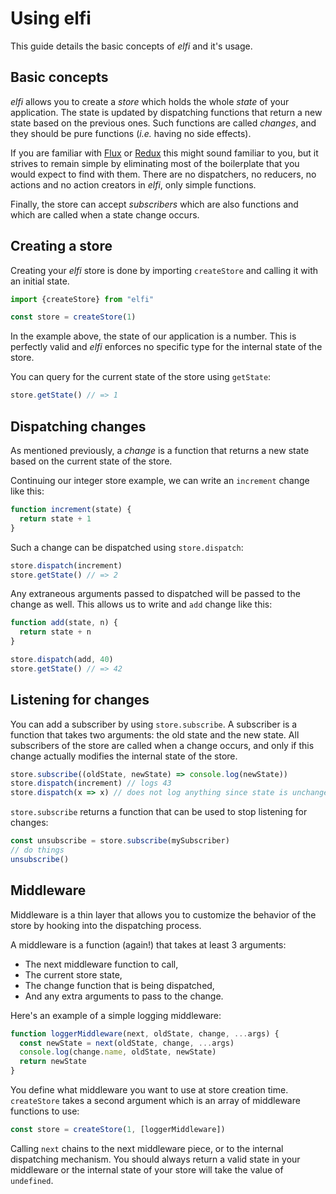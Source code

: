 # Using elfi

This guide details the basic concepts of *elfi* and it's usage.

## Basic concepts

*elfi* allows you to create a _store_ which holds the whole _state_ of your
application. The state is updated by dispatching functions that return a new
state based on the previous ones. Such functions are called _changes_, and they
should be pure functions (_i.e._ having no side effects).

If you are familiar with [Flux][flux] or [Redux][redux] this might sound
familiar to you, but it strives to remain simple by eliminating most of the
boilerplate that you would expect to find with them. There are no dispatchers,
no reducers, no actions and no action creators in *elfi*, only simple functions.

Finally, the store can accept _subscribers_ which are also functions and which
are called when a state change occurs.

## Creating a store

Creating your *elfi* store is done by importing `createStore` and calling it
with an initial state.

```js
import {createStore} from "elfi"

const store = createStore(1)
```

In the example above, the state of our application is a number. This is
perfectly valid and *elfi* enforces no specific type for the internal state of
the store.

You can query for the current state of the store using `getState`:

```js
store.getState() // => 1
```

## Dispatching changes

As mentioned previously, a _change_ is a function that returns a new state based
on the current state of the store.

Continuing our integer store example, we can write an `increment` change like
this:

```js
function increment(state) {
  return state + 1
}
```

Such a change can be dispatched using `store.dispatch`:

```js
store.dispatch(increment)
store.getState() // => 2
```

Any extraneous arguments passed to dispatched will be passed to the change as
well. This allows us to write and `add` change like this:

```js
function add(state, n) {
  return state + n
}

store.dispatch(add, 40)
store.getState() // => 42
```

## Listening for changes

You can add a subscriber by using `store.subscribe`. A subscriber is a function
that takes two arguments: the old state and the new state. All subscribers of
the store are called when a change occurs, and only if this change actually
modifies the internal state of the store.

```js
store.subscribe((oldState, newState) => console.log(newState))
store.dispatch(increment) // logs 43
store.dispatch(x => x) // does not log anything since state is unchanged
```

`store.subscribe` returns a function that can be used to stop listening for
changes:

```js
const unsubscribe = store.subscribe(mySubscriber)
// do things
unsubscribe()
```

## Middleware

Middleware is a thin layer that allows you to customize the behavior of the
store by hooking into the dispatching process.

A middleware is a function (again!) that takes at least 3 arguments:

- The next middleware function to call,
- The current store state,
- The change function that is being dispatched,
- And any extra arguments to pass to the change.

Here's an example of a simple logging middleware:

```js
function loggerMiddleware(next, oldState, change, ...args) {
  const newState = next(oldState, change, ...args)
  console.log(change.name, oldState, newState)
  return newState
}
```

You define what middleware you want to use at store creation time. `createStore`
takes a second argument which is an array of middleware functions to use:

```js
const store = createStore(1, [loggerMiddleware])
```

Calling `next` chains to the next middleware piece, or to the internal
dispatching mechanism. You should always return a valid state in your middleware
or the internal state of your store will take the value of `undefined`.

[flux]: https://github.com/facebook/flux
[redux]: https://github.com/reactjs/redux
